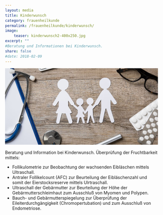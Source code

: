 ```yaml
---
layout: media
title: Kinderwunsch
category: frauenheilkunde
permalink: /frauenheilkunde/kinderwunsch/
image: 
    teaser: kinderwunsch2-400x250.jpg
excerpt: "" 
#Beratung und Informationen bei Kinderwunsch.
share: false
#date: 2018-02-09
---
```


![Kinderwunsch](/images/kinderwunsch-900x450.jpg)

Beratung und Information bei Kinderwunsch. Überprüfung der Fruchtbarkeit mittels:

- Follikulometrie zur Beobachtung der wachsenden Eibläschen mittels Ultraschall.
- Antraler Follikelcount (AFC) zur Beurteilung der Eibläschenzahl und somit der Eierstocksreserve mittels Ulrtraschall.
- Ultraschall der Gebärmutter zur Beurteilung der Höhe der Gebärmutterschleimhaut zum Ausschluß von Myomen und Polypen.
- Bauch- und Gebärmutterspiegelung zur Überprüfung der Eileiterdurchgängigkeit (Chromopertubation) und zum Ausschluß von Endometriose. 